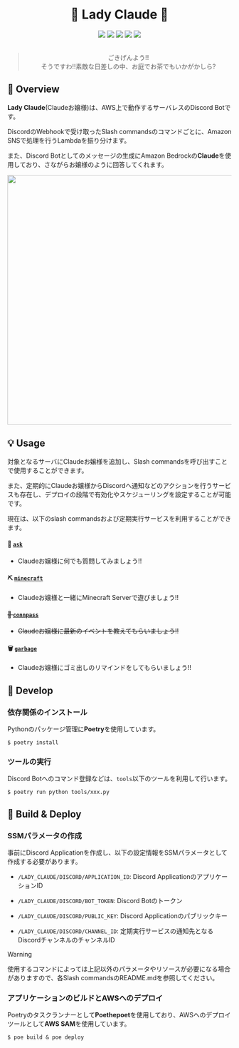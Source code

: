 <h1 align="center">🎀 Lady Claude 🎀</h1>

<div align="center">
  <img src="https://img.shields.io/badge/-Discord-7289DA.svg?logo=discord&style=plastic">
  <img src="https://img.shields.io/badge/-Amazon%20Web%20Service-232F3E.svg?logo=amazon-aws&style=plastic">
  <img src="https://img.shields.io/badge/AWS%20SAM-1.113.0-232F3E.svg?logo=amazon-aws&style=plastic">
  <img src="https://img.shields.io/badge/Python-3.10.6-3776AB.svg?logo=python&style=plastic">
  <img src="https://img.shields.io/badge/Poetry-1.8.2-3b81f6.svg?logo=&style=plastic">
</div>

<br>

<div align="center">
  <blockquote>
  ごきげんよう!!<br>
  そうですわ!!素敵な日差しの中、お庭でお茶でもいかがかしら?
  </blockquote>
</div>

## 🌟 Overview

**Lady Claude**(Claudeお嬢様)は、AWS上で動作するサーバレスのDiscord Botです。

DiscordのWebhookで受け取ったSlash commandsのコマンドごとに、Amazon SNSで処理を行うLambdaを振り分けます。

また、Discord Botとしてのメッセージの生成にAmazon Bedrockの**Claude**を使用しており、さながらお嬢様のように回答してくれます。

<div align="center">
  <img width="560px" src="./images/overall-architecture.png" />
</div>

## 💡 Usage

対象となるサーバにClaudeお嬢様を追加し、Slash commandsを呼び出すことで使用することができます。

また、定期的にClaudeお嬢様からDiscordへ通知などのアクションを行うサービスも存在し、デプロイの段階で有効化やスケジューリングを設定することが可能です。

現在は、以下のslash commandsおよび定期実行サービスを利用することができます。

#### 🤔 [`ask`](https://github.com/tosuri13/lady-claude/blob/main/documents/ask-architecture.md)

- Claudeお嬢様に何でも質問してみましょう!!

#### ⛏️ [`minecraft`](https://github.com/tosuri13/lady-claude/blob/main/documents/minecraft-architecture.md)

- Claudeお嬢様と一緒にMinecraft Serverで遊びましょう!!

#### ~~📢 [`connpass`](https://github.com/tosuri13/lady-claude/blob/main/documents/connpass-architecture.md)~~

- ~~Claudeお嬢様に最新のイベントを教えてもらいましょう!!~~

#### 🗑️ [`garbage`](https://github.com/tosuri13/lady-claude/blob/main/documents/garbage-architecture.md)

- Claudeお嬢様にゴミ出しのリマインドをしてもらいましょう!!

## 🚧 Develop

### 依存関係のインストール

Pythonのパッケージ管理に**Poetry**を使用しています。

```
$ poetry install
```

### ツールの実行

Discord Botへのコマンド登録などは、`tools`以下のツールを利用して行います。

```
$ poetry run python tools/xxx.py
```

## 🚀 Build & Deploy

### SSMパラメータの作成

事前にDiscord Applicationを作成し、以下の設定情報をSSMパラメータとして作成する必要があります。

- `/LADY_CLAUDE/DISCORD/APPLICATION_ID`: Discord ApplicationのアプリケーションID

- `/LADY_CLAUDE/DISCORD/BOT_TOKEN`: Discord Botのトークン

- `/LADY_CLAUDE/DISCORD/PUBLIC_KEY`: Discord Applicationのパブリックキー

- `/LADY_CLAUDE/DISCORD/CHANNEL_ID`: 定期実行サービスの通知先となるDiscordチャンネルのチャンネルID

> [!WARNING]
> 使用するコマンドによっては上記以外のパラメータやリソースが必要になる場合がありますので、各Slash commandsのREADME.mdを参照してください。

### アプリケーションのビルドとAWSへのデプロイ

Poetryのタスクランナーとして**Poethepoet**を使用しており、AWSへのデプロイツールとして**AWS SAM**を使用しています。

```
$ poe build & poe deploy
```
